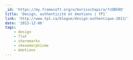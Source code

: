 ```yaml
---
_id: 'https://my.framasoft.org/u/borisschapira/?cDBh8Q'
title: 'Design, authenticité et émotions | TP1'
link: 'http://www.tp1.ca/blogue/design-authentique-2013/'
date: '2013-12-06'
tags:
    - design
    - flat
    - sharemarks
    - skeuomorphisme
    - émotions
---
```


<div class="markdown"><p></p></div>
